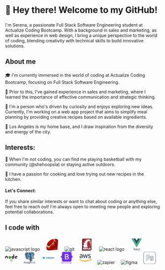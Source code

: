 <h1 align="left">👋 Hey there! Welcome to my GitHub!

</h1>

###

<p align="left">I'm Serena, a passionate Full Stack Software Engineering student at Actualize Coding Bootcamp. With a background in sales and marketing, as well as experience in web design, I bring a unique perspective to the world of coding, blending creativity with technical skills to build innovative solutions.

</p>

###

<h2 align="left">About me</h2>

###

<p align="left">🎓 I'm currently immersed in the world of coding at Actualize Coding Bootcamp, focusing on Full Stack Software Engineering.
</p>

<p align="left">💼 Prior to this, I've gained experience in sales and marketing, where I learned the importance of effective communication and strategic thinking.
</p>

<p align="left">🚀 I'm a person who's driven by curiosity and enjoys exploring new ideas. Currently, I'm working on a web app project that aims to simplify meal planning by providing creative recipes based on available ingredients.

<p align="left">🌴 Los Angeles is my home base, and I draw inspiration from the diversity and energy of the city.
</p>

<h2 align="left">Interests:
</h2>

<p align="left">🏀 When I'm not coding, you can find me playing basketball with my community (@shehoopsla) or staying active outdoors.

<p align="left">🍲 I have a passion for cooking and love trying out new recipes in the kitchen.


<h4>Let's Connect: </h4> <p> If you share similar interests or want to chat about coding or anything else, feel free to reach out! I'm always open to meeting new people and exploring potential collaborations.

</p>





###

<h2 align="left">I code with</h2>

###

<div align="left">
  <img src="https://cdn.jsdelivr.net/gh/devicons/devicon/icons/javascript/javascript-original.svg" height="40" alt="javascript logo"  />
  <img width="12" />


  <img src="https://raw.githubusercontent.com/devicons/devicon/master/icons/ruby/ruby-original.svg" height="40" alt="ruby logo"  />
  <img width="12" />

<img src="https://www.vectorlogo.zone/logos/git-scm/git-scm-icon.svg" height="40" alt="git"  />
  <img width="12" />
  
  <img src="https://raw.githubusercontent.com/devicons/devicon/master/icons/rails/rails-original-wordmark.svg" height="40" alt="rails"  />
  <img width="12" />
  
  <img src="https://cdn.jsdelivr.net/gh/devicons/devicon/icons/react/react-original.svg" height="40" alt="react logo"  />
  <img width="12" />
  
  <img src="https://raw.githubusercontent.com/devicons/devicon/master/icons/vuejs/vuejs-original-wordmark.svg" height="40" alt="vuejs logo" />
  <img width="12" />
  
  <img src="https://raw.githubusercontent.com/devicons/devicon/master/icons/nodejs/nodejs-original-wordmark.svg" height="40" alt="nodejs"  />
  <img width="12" />

  <img src="https://raw.githubusercontent.com/devicons/devicon/master/icons/postgresql/postgresql-original-wordmark.svg" height="40" alt="postgresql"  />
  <img width="12" />

  <img src="https://raw.githubusercontent.com/devicons/devicon/d00d0969292a6569d45b06d3f350f463a0107b0d/icons/webpack/webpack-original-wordmark.svg" height="40" alt="postgresql"  />
  <img width="12" />

  <img src="https://raw.githubusercontent.com/devicons/devicon/master/icons/bootstrap/bootstrap-plain-wordmark.svg" height="40" alt="bootstrap" />
  <img width="12" />
  
  <img src="https://raw.githubusercontent.com/devicons/devicon/master/icons/amazonwebservices/amazonwebservices-original-wordmark.svg" height="40" alt="aws"  />
  <img width="12" />

   <img src="https://www.vectorlogo.zone/logos/zapier/zapier-icon.svg" height="40" alt="zapier"  />
  <img width="12" />

 <img src="https://www.vectorlogo.zone/logos/figma/figma-icon.svg" height="40" alt="figma"  />
  <img width="12" />

 <img src="https://raw.githubusercontent.com/devicons/devicon/master/icons/photoshop/photoshop-line.svg" height="40" alt="photoshop"  />
  <img width="12" />

  </div>
